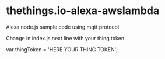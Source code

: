 # thethings.io-alexa-awslambda
Alexa node.js sample code using mqtt protocol

Change in index.js next line with your thing token

var thingToken = 'HERE YOUR THING TOKEN';
